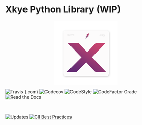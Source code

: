 # Xkye Python Library (WIP)

<p align="center">
<a href="xky logo"><img src="https://github.com/RahmanAnsari/xkye-lang/blob/main/images/logo.png" align="center" height="200" width="200" ></a>
</p>


![Travis (.com)](https://img.shields.io/travis/com/RahmanAnsari/xkye_python?style=for-the-badge)
![Codecov](https://img.shields.io/codecov/c/github/RahmanAnsari/xkye_python?style=for-the-badge)
![CodeStyle](https://img.shields.io/badge/code%20style-black-black?style=for-the-badge)
![CodeFactor Grade](https://img.shields.io/codefactor/grade/github/RahmanAnsari/xkye_python?style=for-the-badge)
![Read the Docs](https://img.shields.io/readthedocs/xkye-python?style=for-the-badge)

<br />

![Updates](https://pyup.io/repos/github/RahmanAnsari/xkye_python/shield.svg?style=for-the-badge)
[![CII Best Practices](https://bestpractices.coreinfrastructure.org/projects/4953/badge)](https://bestpractices.coreinfrastructure.org/projects/4953)


